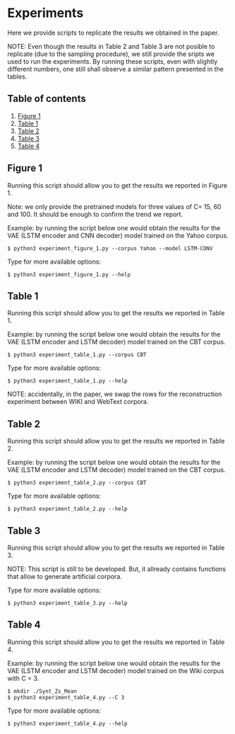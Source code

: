 # Experiments
Here we provide scripts to replicate the results we obtained in the paper. 

NOTE: Even though the results in Table 2 and Table 3 are not posible to replicate (due to the sampling procedure), we still provide the sripts we used to run the experiments. By running these scripts, even with slightly different numbers, one still shall observe a similar pattern presented in the tables.
## Table of contents

1. [Figure 1](#figure-1)
2. [Table 1](#table-1)
3. [Table 2](#table-2)
4. [Table 3](#table-3)
5. [Table 4](#table-4)


## Figure 1
Running this script should allow you to get the results we reported in Figure 1.

Note: we only provide the pretrained models for three values of C= 15, 60 and 100. It should be enough to confirm the trend we report.

Example: by running the script below one would obtain the results for the VAE (LSTM encoder and CNN decoder) model trained on the Yahoo corpus.

```
$ python3 experiment_figure_1.py --corpus Yahoo --model LSTM-CONV
```

Type for more available options:
```
$ python3 experiment_figure_1.py --help
```

## Table 1
Running this script should allow you to get the results we reported in Table 1.

Example: by running the script below one would obtain the results for the VAE (LSTM encoder and LSTM decoder) model trained on the CBT corpus.

```
$ python3 experiment_table_1.py --corpus CBT
```

Type for more available options:
```
$ python3 experiment_table_1.py --help
```

NOTE: accidentally, in the paper, we swap the rows for the reconstruction experiment between WIKI and WebText corpora.

## Table 2
Running this script should allow you to get the results we reported in Table 2.

Example: by running the script below one would obtain the results for the VAE (LSTM encoder and LSTM decoder) model trained on the CBT corpus.
```
$ python3 experiment_table_2.py --corpus CBT
```

Type for more available options:
```
$ python3 experiment_table_2.py --help
```

## Table 3
Running this script should allow you to get the results we reported in Table 3.

NOTE: This script is still to be developed. But, it allready contains functions that allow to generate artificial corpora.

Type for more available options:
```
$ python3 experiment_table_3.py --help
```

## Table 4
Running this script should allow you to get the results we reported in Table 4.

Example: by running the script below one would obtain the results for the VAE (LSTM encoder and LSTM decoder) model trained on the Wiki corpus with C = 3.
```
$ mkdir ./Synt_Zs_Mean
$ python3 experiment_table_4.py --C 3
```

Type for more available options:
```
$ python3 experiment_table_4.py --help
```
 


